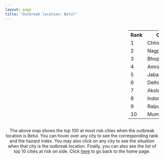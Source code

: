 ```yaml
---
layout: page
title: "Outbreak location: Betul"
---
```

<div style="width: 100%; overflow: auto;">
<div style="width: 75%; float: left;">
<div id="mapid">
<script src="https://buda-magenta.github.io/hazard_map/load_map.js"></script>

<script>
var marker_outbreak = L.marker([21.879616, 77.875681],{"autoPan": true}).addTo(map); marker_outbreak.bindTooltip("Betul").openTooltip();

var circle_1 = L.circle([22.139831, 78.809645], {"pane": "markerPane", "color": "red", "fill": true, "fillOpacity": 0.2, "fillRule": "evenodd", "lineCap": "round", "lineJoin": "round", "opacity": 1.0, "radius": 158256, "stroke": true, "weight": 3}).addTo(map);
circle_1.bindTooltip("Chhindwara<br>rank: 1<br>hazard index: 0.158257")
circle_1.bindPopup('<a href="https://buda-magenta.github.io/hazard_map/Chhindwara">Chhindwara</a>')

var circle_2 = L.circle([21.149813, 79.082056], {"pane": "markerPane", "color": "red", "fill": true, "fillOpacity": 0.2, "fillRule": "evenodd", "lineCap": "round", "lineJoin": "round", "opacity": 1.0, "radius": 125658, "stroke": true, "weight": 3}).addTo(map);
circle_2.bindTooltip("Nagpur<br>rank: 2<br>hazard index: 0.125658")
circle_2.bindPopup('<a href="https://buda-magenta.github.io/hazard_map/Nagpur">Nagpur</a>')

var circle_3 = L.circle([23.258486, 77.401989], {"pane": "markerPane", "color": "red", "fill": true, "fillOpacity": 0.2, "fillRule": "evenodd", "lineCap": "round", "lineJoin": "round", "opacity": 1.0, "radius": 26690, "stroke": true, "weight": 3}).addTo(map);
circle_3.bindTooltip("Bhopal<br>rank: 3<br>hazard index: 0.026691")
circle_3.bindPopup('<a href="https://buda-magenta.github.io/hazard_map/Bhopal">Bhopal</a>')

var circle_4 = L.circle([21.154541, 77.644296], {"pane": "markerPane", "color": "red", "fill": true, "fillOpacity": 0.2, "fillRule": "evenodd", "lineCap": "round", "lineJoin": "round", "opacity": 1.0, "radius": 9213, "stroke": true, "weight": 3}).addTo(map);
circle_4.bindTooltip("Amravati<br>rank: 4<br>hazard index: 0.009213")
circle_4.bindPopup('<a href="https://buda-magenta.github.io/hazard_map/Amravati">Amravati</a>')

var circle_5 = L.circle([23.160894, 79.949770], {"pane": "markerPane", "color": "red", "fill": true, "fillOpacity": 0.2, "fillRule": "evenodd", "lineCap": "round", "lineJoin": "round", "opacity": 1.0, "radius": 6919, "stroke": true, "weight": 3}).addTo(map);
circle_5.bindTooltip("Jabalpur<br>rank: 5<br>hazard index: 0.006920")
circle_5.bindPopup('<a href="https://buda-magenta.github.io/hazard_map/Jabalpur">Jabalpur</a>')

var circle_6 = L.circle([28.651718, 77.221939], {"pane": "markerPane", "color": "red", "fill": true, "fillOpacity": 0.2, "fillRule": "evenodd", "lineCap": "round", "lineJoin": "round", "opacity": 1.0, "radius": 6880, "stroke": true, "weight": 3}).addTo(map);
circle_6.bindTooltip("Delhi<br>rank: 6<br>hazard index: 0.006881")
circle_6.bindPopup('<a href="https://buda-magenta.github.io/hazard_map/Delhi">Delhi</a>')

var circle_7 = L.circle([20.761862, 77.192172], {"pane": "markerPane", "color": "red", "fill": true, "fillOpacity": 0.2, "fillRule": "evenodd", "lineCap": "round", "lineJoin": "round", "opacity": 1.0, "radius": 5967, "stroke": true, "weight": 3}).addTo(map);
circle_7.bindTooltip("Akola<br>rank: 7<br>hazard index: 0.005967")
circle_7.bindPopup('<a href="https://buda-magenta.github.io/hazard_map/Akola">Akola</a>')

var circle_8 = L.circle([22.720362, 75.868200], {"pane": "markerPane", "color": "red", "fill": true, "fillOpacity": 0.2, "fillRule": "evenodd", "lineCap": "round", "lineJoin": "round", "opacity": 1.0, "radius": 5952, "stroke": true, "weight": 3}).addTo(map);
circle_8.bindTooltip("Indore<br>rank: 8<br>hazard index: 0.005952")
circle_8.bindPopup('<a href="https://buda-magenta.github.io/hazard_map/Indore">Indore</a>')

var circle_9 = L.circle([21.237947, 81.633683], {"pane": "markerPane", "color": "red", "fill": true, "fillOpacity": 0.2, "fillRule": "evenodd", "lineCap": "round", "lineJoin": "round", "opacity": 1.0, "radius": 4063, "stroke": true, "weight": 3}).addTo(map);
circle_9.bindTooltip("Raipur<br>rank: 9<br>hazard index: 0.004063")
circle_9.bindPopup('<a href="https://buda-magenta.github.io/hazard_map/Raipur">Raipur</a>')

var circle_10 = L.circle([19.075990, 72.877393], {"pane": "markerPane", "color": "red", "fill": true, "fillOpacity": 0.2, "fillRule": "evenodd", "lineCap": "round", "lineJoin": "round", "opacity": 1.0, "radius": 4004, "stroke": true, "weight": 3}).addTo(map);
circle_10.bindTooltip("Mumbai<br>rank: 10<br>hazard index: 0.004005")
circle_10.bindPopup('<a href="https://buda-magenta.github.io/hazard_map/Mumbai">Mumbai</a>')

var circle_11 = L.circle([21.977864, 76.568828], {"pane": "markerPane", "color": "red", "fill": true, "fillOpacity": 0.2, "fillRule": "evenodd", "lineCap": "round", "lineJoin": "round", "opacity": 1.0, "radius": 3950, "stroke": true, "weight": 3}).addTo(map);
circle_11.bindTooltip("Khandwa<br>rank: 11<br>hazard index: 0.003951")
circle_11.bindPopup('<a href="https://buda-magenta.github.io/hazard_map/Khandwa">Khandwa</a>')

var circle_12 = L.circle([25.531031, 78.652689], {"pane": "markerPane", "color": "red", "fill": true, "fillOpacity": 0.2, "fillRule": "evenodd", "lineCap": "round", "lineJoin": "round", "opacity": 1.0, "radius": 3395, "stroke": true, "weight": 3}).addTo(map);
circle_12.bindTooltip("Jhansi<br>rank: 12<br>hazard index: 0.003395")
circle_12.bindPopup('<a href="https://buda-magenta.github.io/hazard_map/Jhansi">Jhansi</a>')

var circle_13 = L.circle([20.030976, 79.358139], {"pane": "markerPane", "color": "red", "fill": true, "fillOpacity": 0.2, "fillRule": "evenodd", "lineCap": "round", "lineJoin": "round", "opacity": 1.0, "radius": 2952, "stroke": true, "weight": 3}).addTo(map);
circle_13.bindTooltip("Chandrapur<br>rank: 13<br>hazard index: 0.002952")
circle_13.bindPopup('<a href="https://buda-magenta.github.io/hazard_map/Chandrapur">Chandrapur</a>')

var circle_14 = L.circle([21.145629, 80.268387], {"pane": "markerPane", "color": "red", "fill": true, "fillOpacity": 0.2, "fillRule": "evenodd", "lineCap": "round", "lineJoin": "round", "opacity": 1.0, "radius": 2565, "stroke": true, "weight": 3}).addTo(map);
circle_14.bindTooltip("Gondiya<br>rank: 14<br>hazard index: 0.002566")
circle_14.bindPopup('<a href="https://buda-magenta.github.io/hazard_map/Gondiya">Gondiya</a>')

var circle_15 = L.circle([22.275879, 79.721045], {"pane": "markerPane", "color": "red", "fill": true, "fillOpacity": 0.2, "fillRule": "evenodd", "lineCap": "round", "lineJoin": "round", "opacity": 1.0, "radius": 1841, "stroke": true, "weight": 3}).addTo(map);
circle_15.bindTooltip("Seoni<br>rank: 15<br>hazard index: 0.001842")
circle_15.bindPopup('<a href="https://buda-magenta.github.io/hazard_map/Seoni">Seoni</a>')

var circle_16 = L.circle([20.475195, 78.742396], {"pane": "markerPane", "color": "red", "fill": true, "fillOpacity": 0.2, "fillRule": "evenodd", "lineCap": "round", "lineJoin": "round", "opacity": 1.0, "radius": 1729, "stroke": true, "weight": 3}).addTo(map);
circle_16.bindTooltip("Hinganghat<br>rank: 16<br>hazard index: 0.001729")
circle_16.bindPopup('<a href="https://buda-magenta.github.io/hazard_map/Hinganghat">Hinganghat</a>')

var circle_17 = L.circle([22.600150, 77.926645], {"pane": "markerPane", "color": "red", "fill": true, "fillOpacity": 0.2, "fillRule": "evenodd", "lineCap": "round", "lineJoin": "round", "opacity": 1.0, "radius": 1693, "stroke": true, "weight": 3}).addTo(map);
circle_17.bindTooltip("Hoshangabad<br>rank: 17<br>hazard index: 0.001693")
circle_17.bindPopup('<a href="https://buda-magenta.github.io/hazard_map/Hoshangabad">Hoshangabad</a>')

var circle_18 = L.circle([25.438130, 81.833800], {"pane": "markerPane", "color": "red", "fill": true, "fillOpacity": 0.2, "fillRule": "evenodd", "lineCap": "round", "lineJoin": "round", "opacity": 1.0, "radius": 1665, "stroke": true, "weight": 3}).addTo(map);
circle_18.bindTooltip("Allahabad<br>rank: 18<br>hazard index: 0.001666")
circle_18.bindPopup('<a href="https://buda-magenta.github.io/hazard_map/Allahabad">Allahabad</a>')

var circle_19 = L.circle([17.388786, 78.461065], {"pane": "markerPane", "color": "red", "fill": true, "fillOpacity": 0.2, "fillRule": "evenodd", "lineCap": "round", "lineJoin": "round", "opacity": 1.0, "radius": 1646, "stroke": true, "weight": 3}).addTo(map);
circle_19.bindTooltip("Hyderabad<br>rank: 19<br>hazard index: 0.001647")
circle_19.bindPopup('<a href="https://buda-magenta.github.io/hazard_map/Hyderabad">Hyderabad</a>')

var circle_20 = L.circle([20.325704, 78.116914], {"pane": "markerPane", "color": "red", "fill": true, "fillOpacity": 0.2, "fillRule": "evenodd", "lineCap": "round", "lineJoin": "round", "opacity": 1.0, "radius": 1608, "stroke": true, "weight": 3}).addTo(map);
circle_20.bindTooltip("Yavatmal<br>rank: 20<br>hazard index: 0.001608")
circle_20.bindPopup('<a href="https://buda-magenta.github.io/hazard_map/Yavatmal">Yavatmal</a>')

var circle_21 = L.circle([23.115688, 77.066239], {"pane": "markerPane", "color": "red", "fill": true, "fillOpacity": 0.2, "fillRule": "evenodd", "lineCap": "round", "lineJoin": "round", "opacity": 1.0, "radius": 1566, "stroke": true, "weight": 3}).addTo(map);
circle_21.bindTooltip("Sehore<br>rank: 21<br>hazard index: 0.001566")
circle_21.bindPopup('<a href="https://buda-magenta.github.io/hazard_map/Sehore">Sehore</a>')

var circle_22 = L.circle([22.541418, 88.357691], {"pane": "markerPane", "color": "red", "fill": true, "fillOpacity": 0.2, "fillRule": "evenodd", "lineCap": "round", "lineJoin": "round", "opacity": 1.0, "radius": 1563, "stroke": true, "weight": 3}).addTo(map);
circle_22.bindTooltip("Kolkata<br>rank: 22<br>hazard index: 0.001564")
circle_22.bindPopup('<a href="https://buda-magenta.github.io/hazard_map/Kolkata">Kolkata</a>')

var circle_23 = L.circle([18.521428, 73.854454], {"pane": "markerPane", "color": "red", "fill": true, "fillOpacity": 0.2, "fillRule": "evenodd", "lineCap": "round", "lineJoin": "round", "opacity": 1.0, "radius": 1524, "stroke": true, "weight": 3}).addTo(map);
circle_23.bindTooltip("Pune<br>rank: 23<br>hazard index: 0.001524")
circle_23.bindPopup('<a href="https://buda-magenta.github.io/hazard_map/Pune">Pune</a>')

var circle_24 = L.circle([20.825623, 78.613146], {"pane": "markerPane", "color": "red", "fill": true, "fillOpacity": 0.2, "fillRule": "evenodd", "lineCap": "round", "lineJoin": "round", "opacity": 1.0, "radius": 1520, "stroke": true, "weight": 3}).addTo(map);
circle_24.bindTooltip("Wardha<br>rank: 24<br>hazard index: 0.001521")
circle_24.bindPopup('<a href="https://buda-magenta.github.io/hazard_map/Wardha">Wardha</a>')

var circle_25 = L.circle([20.843512, 75.525927], {"pane": "markerPane", "color": "red", "fill": true, "fillOpacity": 0.2, "fillRule": "evenodd", "lineCap": "round", "lineJoin": "round", "opacity": 1.0, "radius": 1324, "stroke": true, "weight": 3}).addTo(map);
circle_25.bindTooltip("Jalgaon<br>rank: 25<br>hazard index: 0.001324")
circle_25.bindPopup('<a href="https://buda-magenta.github.io/hazard_map/Jalgaon">Jalgaon</a>')

var circle_26 = L.circle([20.972740, 80.691555], {"pane": "markerPane", "color": "red", "fill": true, "fillOpacity": 0.2, "fillRule": "evenodd", "lineCap": "round", "lineJoin": "round", "opacity": 1.0, "radius": 1281, "stroke": true, "weight": 3}).addTo(map);
circle_26.bindTooltip("Rajnandgaon<br>rank: 26<br>hazard index: 0.001282")
circle_26.bindPopup('<a href="https://buda-magenta.github.io/hazard_map/Rajnandgaon">Rajnandgaon</a>')

var circle_27 = L.circle([13.083694, 80.270186], {"pane": "markerPane", "color": "red", "fill": true, "fillOpacity": 0.2, "fillRule": "evenodd", "lineCap": "round", "lineJoin": "round", "opacity": 1.0, "radius": 1273, "stroke": true, "weight": 3}).addTo(map);
circle_27.bindTooltip("Chennai<br>rank: 27<br>hazard index: 0.001274")
circle_27.bindPopup('<a href="https://buda-magenta.github.io/hazard_map/Chennai">Chennai</a>')

var circle_28 = L.circle([26.269722, 82.994425], {"pane": "markerPane", "color": "red", "fill": true, "fillOpacity": 0.2, "fillRule": "evenodd", "lineCap": "round", "lineJoin": "round", "opacity": 1.0, "radius": 1245, "stroke": true, "weight": 3}).addTo(map);
circle_28.bindTooltip("Burhanpur<br>rank: 28<br>hazard index: 0.001246")
circle_28.bindPopup('<a href="https://buda-magenta.github.io/hazard_map/Burhanpur">Burhanpur</a>')

var circle_29 = L.circle([20.993276, 75.839983], {"pane": "markerPane", "color": "red", "fill": true, "fillOpacity": 0.2, "fillRule": "evenodd", "lineCap": "round", "lineJoin": "round", "opacity": 1.0, "radius": 1140, "stroke": true, "weight": 3}).addTo(map);
circle_29.bindTooltip("Bhusawal<br>rank: 29<br>hazard index: 0.001140")
circle_29.bindPopup('<a href="https://buda-magenta.github.io/hazard_map/Bhusawal">Bhusawal</a>')

var circle_30 = L.circle([12.979120, 77.591300], {"pane": "markerPane", "color": "red", "fill": true, "fillOpacity": 0.2, "fillRule": "evenodd", "lineCap": "round", "lineJoin": "round", "opacity": 1.0, "radius": 1074, "stroke": true, "weight": 3}).addTo(map);
circle_30.bindTooltip("Bangalore<br>rank: 30<br>hazard index: 0.001074")
circle_30.bindPopup('<a href="https://buda-magenta.github.io/hazard_map/Bangalore">Bangalore</a>')

var circle_31 = L.circle([21.199035, 81.397955], {"pane": "markerPane", "color": "red", "fill": true, "fillOpacity": 0.2, "fillRule": "evenodd", "lineCap": "round", "lineJoin": "round", "opacity": 1.0, "radius": 1069, "stroke": true, "weight": 3}).addTo(map);
circle_31.bindTooltip("Durg<br>rank: 31<br>hazard index: 0.001070")
circle_31.bindPopup('<a href="https://buda-magenta.github.io/hazard_map/Durg">Durg</a>')

var circle_32 = L.circle([25.335649, 83.007629], {"pane": "markerPane", "color": "red", "fill": true, "fillOpacity": 0.2, "fillRule": "evenodd", "lineCap": "round", "lineJoin": "round", "opacity": 1.0, "radius": 1013, "stroke": true, "weight": 3}).addTo(map);
circle_32.bindTooltip("Varanasi<br>rank: 32<br>hazard index: 0.001014")
circle_32.bindPopup('<a href="https://buda-magenta.github.io/hazard_map/Varanasi">Varanasi</a>')

var circle_33 = L.circle([23.750000, 79.583333], {"pane": "markerPane", "color": "red", "fill": true, "fillOpacity": 0.2, "fillRule": "evenodd", "lineCap": "round", "lineJoin": "round", "opacity": 1.0, "radius": 995, "stroke": true, "weight": 3}).addTo(map);
circle_33.bindTooltip("Damoh<br>rank: 33<br>hazard index: 0.000995")
circle_33.bindPopup('<a href="https://buda-magenta.github.io/hazard_map/Damoh">Damoh</a>')

var circle_34 = L.circle([22.383333, 82.133333], {"pane": "markerPane", "color": "red", "fill": true, "fillOpacity": 0.2, "fillRule": "evenodd", "lineCap": "round", "lineJoin": "round", "opacity": 1.0, "radius": 945, "stroke": true, "weight": 3}).addTo(map);
circle_34.bindTooltip("Bilaspur<br>rank: 34<br>hazard index: 0.000945")
circle_34.bindPopup('<a href="https://buda-magenta.github.io/hazard_map/Bilaspur">Bilaspur</a>')

var circle_35 = L.circle([23.916667, 78.000000], {"pane": "markerPane", "color": "red", "fill": true, "fillOpacity": 0.2, "fillRule": "evenodd", "lineCap": "round", "lineJoin": "round", "opacity": 1.0, "radius": 935, "stroke": true, "weight": 3}).addTo(map);
circle_35.bindTooltip("Vidisha<br>rank: 35<br>hazard index: 0.000935")
circle_35.bindPopup('<a href="https://buda-magenta.github.io/hazard_map/Vidisha">Vidisha</a>')

var circle_36 = L.circle([27.175255, 78.009816], {"pane": "markerPane", "color": "red", "fill": true, "fillOpacity": 0.2, "fillRule": "evenodd", "lineCap": "round", "lineJoin": "round", "opacity": 1.0, "radius": 896, "stroke": true, "weight": 3}).addTo(map);
circle_36.bindTooltip("Agra<br>rank: 36<br>hazard index: 0.000896")
circle_36.bindPopup('<a href="https://buda-magenta.github.io/hazard_map/Agra">Agra</a>')

var circle_37 = L.circle([23.000000, 76.166667], {"pane": "markerPane", "color": "red", "fill": true, "fillOpacity": 0.2, "fillRule": "evenodd", "lineCap": "round", "lineJoin": "round", "opacity": 1.0, "radius": 878, "stroke": true, "weight": 3}).addTo(map);
circle_37.bindTooltip("Dewas<br>rank: 37<br>hazard index: 0.000879")
circle_37.bindPopup('<a href="https://buda-magenta.github.io/hazard_map/Dewas">Dewas</a>')

var circle_38 = L.circle([20.166670, 79.172114], {"pane": "markerPane", "color": "red", "fill": true, "fillOpacity": 0.2, "fillRule": "evenodd", "lineCap": "round", "lineJoin": "round", "opacity": 1.0, "radius": 769, "stroke": true, "weight": 3}).addTo(map);
circle_38.bindTooltip("Bhadravati<br>rank: 38<br>hazard index: 0.000770")
circle_38.bindPopup('<a href="https://buda-magenta.github.io/hazard_map/Bhadravati">Bhadravati</a>')

var circle_39 = L.circle([21.200996, 81.335426], {"pane": "markerPane", "color": "red", "fill": true, "fillOpacity": 0.2, "fillRule": "evenodd", "lineCap": "round", "lineJoin": "round", "opacity": 1.0, "radius": 763, "stroke": true, "weight": 3}).addTo(map);
circle_39.bindTooltip("Bhilai Nagar<br>rank: 39<br>hazard index: 0.000763")
circle_39.bindPopup('<a href="https://buda-magenta.github.io/hazard_map/Bhilai_Nagar">Bhilai Nagar</a>')

var circle_40 = L.circle([23.809612, 78.759114], {"pane": "markerPane", "color": "red", "fill": true, "fillOpacity": 0.2, "fillRule": "evenodd", "lineCap": "round", "lineJoin": "round", "opacity": 1.0, "radius": 661, "stroke": true, "weight": 3}).addTo(map);
circle_40.bindTooltip("Sagar<br>rank: 40<br>hazard index: 0.000662")
circle_40.bindPopup('<a href="https://buda-magenta.github.io/hazard_map/Sagar">Sagar</a>')

var circle_41 = L.circle([26.203725, 78.157363], {"pane": "markerPane", "color": "red", "fill": true, "fillOpacity": 0.2, "fillRule": "evenodd", "lineCap": "round", "lineJoin": "round", "opacity": 1.0, "radius": 599, "stroke": true, "weight": 3}).addTo(map);
circle_41.bindTooltip("Gwalior<br>rank: 41<br>hazard index: 0.000600")
circle_41.bindPopup('<a href="https://buda-magenta.github.io/hazard_map/Gwalior">Gwalior</a>')

var circle_42 = L.circle([23.174597, 75.785142], {"pane": "markerPane", "color": "red", "fill": true, "fillOpacity": 0.2, "fillRule": "evenodd", "lineCap": "round", "lineJoin": "round", "opacity": 1.0, "radius": 573, "stroke": true, "weight": 3}).addTo(map);
circle_42.bindTooltip("Ujjain<br>rank: 42<br>hazard index: 0.000573")
circle_42.bindPopup('<a href="https://buda-magenta.github.io/hazard_map/Ujjain">Ujjain</a>')

var circle_43 = L.circle([19.500000, 78.500000], {"pane": "markerPane", "color": "red", "fill": true, "fillOpacity": 0.2, "fillRule": "evenodd", "lineCap": "round", "lineJoin": "round", "opacity": 1.0, "radius": 558, "stroke": true, "weight": 3}).addTo(map);
circle_43.bindTooltip("Adilabad<br>rank: 43<br>hazard index: 0.000559")
circle_43.bindPopup('<a href="https://buda-magenta.github.io/hazard_map/Adilabad">Adilabad</a>')

var circle_44 = L.circle([24.500000, 81.000000], {"pane": "markerPane", "color": "red", "fill": true, "fillOpacity": 0.2, "fillRule": "evenodd", "lineCap": "round", "lineJoin": "round", "opacity": 1.0, "radius": 506, "stroke": true, "weight": 3}).addTo(map);
circle_44.bindTooltip("Satna<br>rank: 44<br>hazard index: 0.000506")
circle_44.bindPopup('<a href="https://buda-magenta.github.io/hazard_map/Satna">Satna</a>')

var circle_45 = L.circle([22.801519, 86.202958], {"pane": "markerPane", "color": "red", "fill": true, "fillOpacity": 0.2, "fillRule": "evenodd", "lineCap": "round", "lineJoin": "round", "opacity": 1.0, "radius": 483, "stroke": true, "weight": 3}).addTo(map);
circle_45.bindTooltip("Jamshedpur<br>rank: 45<br>hazard index: 0.000484")
circle_45.bindPopup('<a href="https://buda-magenta.github.io/hazard_map/Jamshedpur">Jamshedpur</a>')

var circle_46 = L.circle([21.365999, 74.284004], {"pane": "markerPane", "color": "red", "fill": true, "fillOpacity": 0.2, "fillRule": "evenodd", "lineCap": "round", "lineJoin": "round", "opacity": 1.0, "radius": 476, "stroke": true, "weight": 3}).addTo(map);
circle_46.bindTooltip("Nandurbar<br>rank: 46<br>hazard index: 0.000476")
circle_46.bindPopup('<a href="https://buda-magenta.github.io/hazard_map/Nandurbar">Nandurbar</a>')

var circle_47 = L.circle([17.723128, 83.301284], {"pane": "markerPane", "color": "red", "fill": true, "fillOpacity": 0.2, "fillRule": "evenodd", "lineCap": "round", "lineJoin": "round", "opacity": 1.0, "radius": 467, "stroke": true, "weight": 3}).addTo(map);
circle_47.bindTooltip("Visakhapatnam<br>rank: 47<br>hazard index: 0.000468")
circle_47.bindPopup('<a href="https://buda-magenta.github.io/hazard_map/Visakhapatnam">Visakhapatnam</a>')

var circle_48 = L.circle([26.915458, 75.818982], {"pane": "markerPane", "color": "red", "fill": true, "fillOpacity": 0.2, "fillRule": "evenodd", "lineCap": "round", "lineJoin": "round", "opacity": 1.0, "radius": 456, "stroke": true, "weight": 3}).addTo(map);
circle_48.bindTooltip("Jaipur<br>rank: 48<br>hazard index: 0.000457")
circle_48.bindPopup('<a href="https://buda-magenta.github.io/hazard_map/Jaipur">Jaipur</a>')

var circle_49 = L.circle([16.508759, 80.618510], {"pane": "markerPane", "color": "red", "fill": true, "fillOpacity": 0.2, "fillRule": "evenodd", "lineCap": "round", "lineJoin": "round", "opacity": 1.0, "radius": 399, "stroke": true, "weight": 3}).addTo(map);
circle_49.bindTooltip("Vijayawada<br>rank: 49<br>hazard index: 0.000399")
circle_49.bindPopup('<a href="https://buda-magenta.github.io/hazard_map/Vijayawada">Vijayawada</a>')

var circle_50 = L.circle([25.623457, 84.596839], {"pane": "markerPane", "color": "red", "fill": true, "fillOpacity": 0.2, "fillRule": "evenodd", "lineCap": "round", "lineJoin": "round", "opacity": 1.0, "radius": 333, "stroke": true, "weight": 3}).addTo(map);
circle_50.bindTooltip("Arrah<br>rank: 50<br>hazard index: 0.000334")
circle_50.bindPopup('<a href="https://buda-magenta.github.io/hazard_map/Arrah">Arrah</a>')

var circle_51 = L.circle([23.021624, 72.579707], {"pane": "markerPane", "color": "red", "fill": true, "fillOpacity": 0.2, "fillRule": "evenodd", "lineCap": "round", "lineJoin": "round", "opacity": 1.0, "radius": 286, "stroke": true, "weight": 3}).addTo(map);
circle_51.bindTooltip("Ahmedabad<br>rank: 51<br>hazard index: 0.000287")
circle_51.bindPopup('<a href="https://buda-magenta.github.io/hazard_map/Ahmedabad">Ahmedabad</a>')

var circle_52 = L.circle([21.170200, 72.831100], {"pane": "markerPane", "color": "red", "fill": true, "fillOpacity": 0.2, "fillRule": "evenodd", "lineCap": "round", "lineJoin": "round", "opacity": 1.0, "radius": 274, "stroke": true, "weight": 3}).addTo(map);
circle_52.bindTooltip("Surat<br>rank: 52<br>hazard index: 0.000275")
circle_52.bindPopup('<a href="https://buda-magenta.github.io/hazard_map/Surat">Surat</a>')

var circle_53 = L.circle([19.194329, 72.970178], {"pane": "markerPane", "color": "red", "fill": true, "fillOpacity": 0.2, "fillRule": "evenodd", "lineCap": "round", "lineJoin": "round", "opacity": 1.0, "radius": 258, "stroke": true, "weight": 3}).addTo(map);
circle_53.bindTooltip("Thane<br>rank: 53<br>hazard index: 0.000258")
circle_53.bindPopup('<a href="https://buda-magenta.github.io/hazard_map/Thane">Thane</a>')

var circle_54 = L.circle([25.609324, 85.123525], {"pane": "markerPane", "color": "red", "fill": true, "fillOpacity": 0.2, "fillRule": "evenodd", "lineCap": "round", "lineJoin": "round", "opacity": 1.0, "radius": 236, "stroke": true, "weight": 3}).addTo(map);
circle_54.bindTooltip("Patna<br>rank: 54<br>hazard index: 0.000236")
circle_54.bindPopup('<a href="https://buda-magenta.github.io/hazard_map/Patna">Patna</a>')

var circle_55 = L.circle([22.214285, 84.872437], {"pane": "markerPane", "color": "red", "fill": true, "fillOpacity": 0.2, "fillRule": "evenodd", "lineCap": "round", "lineJoin": "round", "opacity": 1.0, "radius": 234, "stroke": true, "weight": 3}).addTo(map);
circle_55.bindTooltip("Raurkela<br>rank: 55<br>hazard index: 0.000234")
circle_55.bindPopup('<a href="https://buda-magenta.github.io/hazard_map/Raurkela">Raurkela</a>')

var circle_56 = L.circle([17.980609, 79.598212], {"pane": "markerPane", "color": "red", "fill": true, "fillOpacity": 0.2, "fillRule": "evenodd", "lineCap": "round", "lineJoin": "round", "opacity": 1.0, "radius": 227, "stroke": true, "weight": 3}).addTo(map);
circle_56.bindTooltip("Warangal<br>rank: 56<br>hazard index: 0.000228")
circle_56.bindPopup('<a href="https://buda-magenta.github.io/hazard_map/Warangal">Warangal</a>')

var circle_57 = L.circle([26.838100, 80.934600], {"pane": "markerPane", "color": "red", "fill": true, "fillOpacity": 0.2, "fillRule": "evenodd", "lineCap": "round", "lineJoin": "round", "opacity": 1.0, "radius": 227, "stroke": true, "weight": 3}).addTo(map);
circle_57.bindTooltip("Lucknow<br>rank: 57<br>hazard index: 0.000227")
circle_57.bindPopup('<a href="https://buda-magenta.github.io/hazard_map/Lucknow">Lucknow</a>')

var circle_58 = L.circle([25.623400, 85.041700], {"pane": "markerPane", "color": "red", "fill": true, "fillOpacity": 0.2, "fillRule": "evenodd", "lineCap": "round", "lineJoin": "round", "opacity": 1.0, "radius": 226, "stroke": true, "weight": 3}).addTo(map);
circle_58.bindTooltip("Dinapur Nizamat<br>rank: 58<br>hazard index: 0.000226")
circle_58.bindPopup('<a href="https://buda-magenta.github.io/hazard_map/Dinapur_Nizamat">Dinapur Nizamat</a>')

var circle_59 = L.circle([26.460914, 80.321759], {"pane": "markerPane", "color": "red", "fill": true, "fillOpacity": 0.2, "fillRule": "evenodd", "lineCap": "round", "lineJoin": "round", "opacity": 1.0, "radius": 220, "stroke": true, "weight": 3}).addTo(map);
circle_59.bindTooltip("Kanpur<br>rank: 59<br>hazard index: 0.000221")
circle_59.bindPopup('<a href="https://buda-magenta.github.io/hazard_map/Kanpur">Kanpur</a>')

var circle_60 = L.circle([23.480592, 74.917790], {"pane": "markerPane", "color": "red", "fill": true, "fillOpacity": 0.2, "fillRule": "evenodd", "lineCap": "round", "lineJoin": "round", "opacity": 1.0, "radius": 209, "stroke": true, "weight": 3}).addTo(map);
circle_60.bindTooltip("Ratlam<br>rank: 60<br>hazard index: 0.000210")
circle_60.bindPopup('<a href="https://buda-magenta.github.io/hazard_map/Ratlam">Ratlam</a>')

var circle_61 = L.circle([20.011247, 73.790236], {"pane": "markerPane", "color": "red", "fill": true, "fillOpacity": 0.2, "fillRule": "evenodd", "lineCap": "round", "lineJoin": "round", "opacity": 1.0, "radius": 202, "stroke": true, "weight": 3}).addTo(map);
circle_61.bindTooltip("Nashik<br>rank: 61<br>hazard index: 0.000203")
circle_61.bindPopup('<a href="https://buda-magenta.github.io/hazard_map/Nashik">Nashik</a>')

var circle_62 = L.circle([22.519770, 82.629515], {"pane": "markerPane", "color": "red", "fill": true, "fillOpacity": 0.2, "fillRule": "evenodd", "lineCap": "round", "lineJoin": "round", "opacity": 1.0, "radius": 201, "stroke": true, "weight": 3}).addTo(map);
circle_62.bindTooltip("Korba<br>rank: 62<br>hazard index: 0.000202")
circle_62.bindPopup('<a href="https://buda-magenta.github.io/hazard_map/Korba">Korba</a>')

var circle_63 = L.circle([27.633333, 77.583333], {"pane": "markerPane", "color": "red", "fill": true, "fillOpacity": 0.2, "fillRule": "evenodd", "lineCap": "round", "lineJoin": "round", "opacity": 1.0, "radius": 198, "stroke": true, "weight": 3}).addTo(map);
circle_63.bindTooltip("Mathura<br>rank: 63<br>hazard index: 0.000199")
circle_63.bindPopup('<a href="https://buda-magenta.github.io/hazard_map/Mathura">Mathura</a>')

var circle_64 = L.circle([19.169335, 77.311013], {"pane": "markerPane", "color": "red", "fill": true, "fillOpacity": 0.2, "fillRule": "evenodd", "lineCap": "round", "lineJoin": "round", "opacity": 1.0, "radius": 181, "stroke": true, "weight": 3}).addTo(map);
circle_64.bindTooltip("Nanded Waghala<br>rank: 64<br>hazard index: 0.000181")
circle_64.bindPopup('<a href="https://buda-magenta.github.io/hazard_map/Nanded_Waghala">Nanded Waghala</a>')

var circle_65 = L.circle([20.259399, 76.976203], {"pane": "markerPane", "color": "red", "fill": true, "fillOpacity": 0.2, "fillRule": "evenodd", "lineCap": "round", "lineJoin": "round", "opacity": 1.0, "radius": 181, "stroke": true, "weight": 3}).addTo(map);
circle_65.bindTooltip("Malegaon<br>rank: 65<br>hazard index: 0.000181")
circle_65.bindPopup('<a href="https://buda-magenta.github.io/hazard_map/Malegaon">Malegaon</a>')

var circle_66 = L.circle([20.266777, 85.843559], {"pane": "markerPane", "color": "red", "fill": true, "fillOpacity": 0.2, "fillRule": "evenodd", "lineCap": "round", "lineJoin": "round", "opacity": 1.0, "radius": 171, "stroke": true, "weight": 3}).addTo(map);
circle_66.bindTooltip("Bhubaneswar<br>rank: 66<br>hazard index: 0.000172")
circle_66.bindPopup('<a href="https://buda-magenta.github.io/hazard_map/Bhubaneswar">Bhubaneswar</a>')

var circle_67 = L.circle([13.932609, 75.574978], {"pane": "markerPane", "color": "red", "fill": true, "fillOpacity": 0.2, "fillRule": "evenodd", "lineCap": "round", "lineJoin": "round", "opacity": 1.0, "radius": 159, "stroke": true, "weight": 3}).addTo(map);
circle_67.bindTooltip("Shimoga<br>rank: 67<br>hazard index: 0.000159")
circle_67.bindPopup('<a href="https://buda-magenta.github.io/hazard_map/Shimoga">Shimoga</a>')

var circle_68 = L.circle([19.290314, 76.602903], {"pane": "markerPane", "color": "red", "fill": true, "fillOpacity": 0.2, "fillRule": "evenodd", "lineCap": "round", "lineJoin": "round", "opacity": 1.0, "radius": 155, "stroke": true, "weight": 3}).addTo(map);
circle_68.bindTooltip("Parbhani<br>rank: 68<br>hazard index: 0.000155")
circle_68.bindPopup('<a href="https://buda-magenta.github.io/hazard_map/Parbhani">Parbhani</a>')

var circle_69 = L.circle([25.280733, 83.125128], {"pane": "markerPane", "color": "red", "fill": true, "fillOpacity": 0.2, "fillRule": "evenodd", "lineCap": "round", "lineJoin": "round", "opacity": 1.0, "radius": 149, "stroke": true, "weight": 3}).addTo(map);
circle_69.bindTooltip("Mughal Sarai<br>rank: 69<br>hazard index: 0.000149")
circle_69.bindPopup('<a href="https://buda-magenta.github.io/hazard_map/Mughal_Sarai">Mughal Sarai</a>')

var circle_70 = L.circle([25.196826, 76.000893], {"pane": "markerPane", "color": "red", "fill": true, "fillOpacity": 0.2, "fillRule": "evenodd", "lineCap": "round", "lineJoin": "round", "opacity": 1.0, "radius": 148, "stroke": true, "weight": 3}).addTo(map);
circle_70.bindTooltip("Kota<br>rank: 70<br>hazard index: 0.000149")
circle_70.bindPopup('<a href="https://buda-magenta.github.io/hazard_map/Kota">Kota</a>')

var circle_71 = L.circle([21.818774, 75.606458], {"pane": "markerPane", "color": "red", "fill": true, "fillOpacity": 0.2, "fillRule": "evenodd", "lineCap": "round", "lineJoin": "round", "opacity": 1.0, "radius": 140, "stroke": true, "weight": 3}).addTo(map);
circle_71.bindTooltip("Khargone<br>rank: 71<br>hazard index: 0.000141")
circle_71.bindPopup('<a href="https://buda-magenta.github.io/hazard_map/Khargone">Khargone</a>')

var circle_72 = L.circle([11.001812, 76.962843], {"pane": "markerPane", "color": "red", "fill": true, "fillOpacity": 0.2, "fillRule": "evenodd", "lineCap": "round", "lineJoin": "round", "opacity": 1.0, "radius": 135, "stroke": true, "weight": 3}).addTo(map);
circle_72.bindTooltip("Coimbatore<br>rank: 72<br>hazard index: 0.000135")
circle_72.bindPopup('<a href="https://buda-magenta.github.io/hazard_map/Coimbatore">Coimbatore</a>')

var circle_73 = L.circle([24.935635, 82.647701], {"pane": "markerPane", "color": "red", "fill": true, "fillOpacity": 0.2, "fillRule": "evenodd", "lineCap": "round", "lineJoin": "round", "opacity": 1.0, "radius": 133, "stroke": true, "weight": 3}).addTo(map);
circle_73.bindTooltip("Mirzapur<br>rank: 73<br>hazard index: 0.000133")
circle_73.bindPopup('<a href="https://buda-magenta.github.io/hazard_map/Mirzapur">Mirzapur</a>')

var circle_74 = L.circle([24.197443, 82.666145], {"pane": "markerPane", "color": "red", "fill": true, "fillOpacity": 0.2, "fillRule": "evenodd", "lineCap": "round", "lineJoin": "round", "opacity": 1.0, "radius": 132, "stroke": true, "weight": 3}).addTo(map);
circle_74.bindTooltip("Singrauli<br>rank: 74<br>hazard index: 0.000132")
circle_74.bindPopup('<a href="https://buda-magenta.github.io/hazard_map/Singrauli">Singrauli</a>')

var circle_75 = L.circle([25.562071, 84.015672], {"pane": "markerPane", "color": "red", "fill": true, "fillOpacity": 0.2, "fillRule": "evenodd", "lineCap": "round", "lineJoin": "round", "opacity": 1.0, "radius": 131, "stroke": true, "weight": 3}).addTo(map);
circle_75.bindTooltip("Buxar<br>rank: 75<br>hazard index: 0.000131")
circle_75.bindPopup('<a href="https://buda-magenta.github.io/hazard_map/Buxar">Buxar</a>')

var circle_76 = L.circle([14.449372, 79.987376], {"pane": "markerPane", "color": "red", "fill": true, "fillOpacity": 0.2, "fillRule": "evenodd", "lineCap": "round", "lineJoin": "round", "opacity": 1.0, "radius": 121, "stroke": true, "weight": 3}).addTo(map);
circle_76.bindTooltip("Nellore<br>rank: 76<br>hazard index: 0.000121")
circle_76.bindPopup('<a href="https://buda-magenta.github.io/hazard_map/Nellore">Nellore</a>')

var circle_77 = L.circle([23.833962, 80.392456], {"pane": "markerPane", "color": "red", "fill": true, "fillOpacity": 0.2, "fillRule": "evenodd", "lineCap": "round", "lineJoin": "round", "opacity": 1.0, "radius": 118, "stroke": true, "weight": 3}).addTo(map);
circle_77.bindTooltip("Murwara<br>rank: 77<br>hazard index: 0.000119")
circle_77.bindPopup('<a href="https://buda-magenta.github.io/hazard_map/Murwara">Murwara</a>')

var circle_78 = L.circle([22.500000, 83.500000], {"pane": "markerPane", "color": "red", "fill": true, "fillOpacity": 0.2, "fillRule": "evenodd", "lineCap": "round", "lineJoin": "round", "opacity": 1.0, "radius": 117, "stroke": true, "weight": 3}).addTo(map);
circle_78.bindTooltip("Raigarh<br>rank: 78<br>hazard index: 0.000117")
circle_78.bindPopup('<a href="https://buda-magenta.github.io/hazard_map/Raigarh">Raigarh</a>')

var circle_79 = L.circle([11.664300, 78.146000], {"pane": "markerPane", "color": "red", "fill": true, "fillOpacity": 0.2, "fillRule": "evenodd", "lineCap": "round", "lineJoin": "round", "opacity": 1.0, "radius": 113, "stroke": true, "weight": 3}).addTo(map);
circle_79.bindTooltip("Salem<br>rank: 79<br>hazard index: 0.000113")
circle_79.bindPopup('<a href="https://buda-magenta.github.io/hazard_map/Salem">Salem</a>')

var circle_80 = L.circle([26.500000, 78.750000], {"pane": "markerPane", "color": "red", "fill": true, "fillOpacity": 0.2, "fillRule": "evenodd", "lineCap": "round", "lineJoin": "round", "opacity": 1.0, "radius": 107, "stroke": true, "weight": 3}).addTo(map);
circle_80.bindTooltip("Bhind<br>rank: 80<br>hazard index: 0.000108")
circle_80.bindPopup('<a href="https://buda-magenta.github.io/hazard_map/Bhind">Bhind</a>')

var circle_81 = L.circle([18.761516, 79.478785], {"pane": "markerPane", "color": "red", "fill": true, "fillOpacity": 0.2, "fillRule": "evenodd", "lineCap": "round", "lineJoin": "round", "opacity": 1.0, "radius": 99, "stroke": true, "weight": 3}).addTo(map);
circle_81.bindTooltip("Ramagundam<br>rank: 81<br>hazard index: 0.000099")
circle_81.bindPopup('<a href="https://buda-magenta.github.io/hazard_map/Ramagundam">Ramagundam</a>')

var circle_82 = L.circle([28.428262, 77.002700], {"pane": "markerPane", "color": "red", "fill": true, "fillOpacity": 0.2, "fillRule": "evenodd", "lineCap": "round", "lineJoin": "round", "opacity": 1.0, "radius": 97, "stroke": true, "weight": 3}).addTo(map);
circle_82.bindTooltip("Gurgaon<br>rank: 82<br>hazard index: 0.000097")
circle_82.bindPopup('<a href="https://buda-magenta.github.io/hazard_map/Gurgaon">Gurgaon</a>')

var circle_83 = L.circle([24.700385, 78.518668], {"pane": "markerPane", "color": "red", "fill": true, "fillOpacity": 0.2, "fillRule": "evenodd", "lineCap": "round", "lineJoin": "round", "opacity": 1.0, "radius": 93, "stroke": true, "weight": 3}).addTo(map);
circle_83.bindTooltip("Lalitpur<br>rank: 83<br>hazard index: 0.000094")
circle_83.bindPopup('<a href="https://buda-magenta.github.io/hazard_map/Lalitpur">Lalitpur</a>')

var circle_84 = L.circle([28.402979, 77.310384], {"pane": "markerPane", "color": "red", "fill": true, "fillOpacity": 0.2, "fillRule": "evenodd", "lineCap": "round", "lineJoin": "round", "opacity": 1.0, "radius": 89, "stroke": true, "weight": 3}).addTo(map);
circle_84.bindTooltip("Faridabad<br>rank: 84<br>hazard index: 0.000089")
circle_84.bindPopup('<a href="https://buda-magenta.github.io/hazard_map/Faridabad">Faridabad</a>')

var circle_85 = L.circle([24.917151, 76.696403], {"pane": "markerPane", "color": "red", "fill": true, "fillOpacity": 0.2, "fillRule": "evenodd", "lineCap": "round", "lineJoin": "round", "opacity": 1.0, "radius": 88, "stroke": true, "weight": 3}).addTo(map);
circle_85.bindTooltip("Baran<br>rank: 85<br>hazard index: 0.000088")
circle_85.bindPopup('<a href="https://buda-magenta.github.io/hazard_map/Baran">Baran</a>')

var circle_86 = L.circle([16.702841, 74.240533], {"pane": "markerPane", "color": "red", "fill": true, "fillOpacity": 0.2, "fillRule": "evenodd", "lineCap": "round", "lineJoin": "round", "opacity": 1.0, "radius": 85, "stroke": true, "weight": 3}).addTo(map);
circle_86.bindTooltip("Kolhapur<br>rank: 86<br>hazard index: 0.000086")
circle_86.bindPopup('<a href="https://buda-magenta.github.io/hazard_map/Kolhapur">Kolhapur</a>')

var circle_87 = L.circle([19.250000, 74.750000], {"pane": "markerPane", "color": "red", "fill": true, "fillOpacity": 0.2, "fillRule": "evenodd", "lineCap": "round", "lineJoin": "round", "opacity": 1.0, "radius": 84, "stroke": true, "weight": 3}).addTo(map);
circle_87.bindTooltip("Ahmadnagar<br>rank: 87<br>hazard index: 0.000084")
circle_87.bindPopup('<a href="https://buda-magenta.github.io/hazard_map/Ahmadnagar">Ahmadnagar</a>')

var circle_88 = L.circle([22.297314, 73.194257], {"pane": "markerPane", "color": "red", "fill": true, "fillOpacity": 0.2, "fillRule": "evenodd", "lineCap": "round", "lineJoin": "round", "opacity": 1.0, "radius": 81, "stroke": true, "weight": 3}).addTo(map);
circle_88.bindTooltip("Vadodara<br>rank: 88<br>hazard index: 0.000082")
circle_88.bindPopup('<a href="https://buda-magenta.github.io/hazard_map/Vadodara">Vadodara</a>')

var circle_89 = L.circle([22.782355, 86.159003], {"pane": "markerPane", "color": "red", "fill": true, "fillOpacity": 0.2, "fillRule": "evenodd", "lineCap": "round", "lineJoin": "round", "opacity": 1.0, "radius": 79, "stroke": true, "weight": 3}).addTo(map);
circle_89.bindTooltip("Adityapur<br>rank: 89<br>hazard index: 0.000079")
circle_89.bindPopup('<a href="https://buda-magenta.github.io/hazard_map/Adityapur">Adityapur</a>')

var circle_90 = L.circle([16.850253, 74.594888], {"pane": "markerPane", "color": "red", "fill": true, "fillOpacity": 0.2, "fillRule": "evenodd", "lineCap": "round", "lineJoin": "round", "opacity": 1.0, "radius": 78, "stroke": true, "weight": 3}).addTo(map);
circle_90.bindTooltip("Sangli<br>rank: 90<br>hazard index: 0.000078")
circle_90.bindPopup('<a href="https://buda-magenta.github.io/hazard_map/Sangli">Sangli</a>')

var circle_91 = L.circle([25.375241, 77.828119], {"pane": "markerPane", "color": "red", "fill": true, "fillOpacity": 0.2, "fillRule": "evenodd", "lineCap": "round", "lineJoin": "round", "opacity": 1.0, "radius": 74, "stroke": true, "weight": 3}).addTo(map);
circle_91.bindTooltip("Shivpuri<br>rank: 91<br>hazard index: 0.000075")
circle_91.bindPopup('<a href="https://buda-magenta.github.io/hazard_map/Shivpuri">Shivpuri</a>')

var circle_92 = L.circle([24.759267, 81.655000], {"pane": "markerPane", "color": "red", "fill": true, "fillOpacity": 0.2, "fillRule": "evenodd", "lineCap": "round", "lineJoin": "round", "opacity": 1.0, "radius": 74, "stroke": true, "weight": 3}).addTo(map);
circle_92.bindTooltip("Rewa<br>rank: 92<br>hazard index: 0.000074")
circle_92.bindPopup('<a href="https://buda-magenta.github.io/hazard_map/Rewa">Rewa</a>')

var circle_93 = L.circle([23.122634, 83.198189], {"pane": "markerPane", "color": "red", "fill": true, "fillOpacity": 0.2, "fillRule": "evenodd", "lineCap": "round", "lineJoin": "round", "opacity": 1.0, "radius": 71, "stroke": true, "weight": 3}).addTo(map);
circle_93.bindTooltip("Ambikapur<br>rank: 93<br>hazard index: 0.000071")
circle_93.bindPopup('<a href="https://buda-magenta.github.io/hazard_map/Ambikapur">Ambikapur</a>')

var circle_94 = L.circle([28.901090, 76.580194], {"pane": "markerPane", "color": "red", "fill": true, "fillOpacity": 0.2, "fillRule": "evenodd", "lineCap": "round", "lineJoin": "round", "opacity": 1.0, "radius": 70, "stroke": true, "weight": 3}).addTo(map);
circle_94.bindTooltip("Rohtak<br>rank: 94<br>hazard index: 0.000071")
circle_94.bindPopup('<a href="https://buda-magenta.github.io/hazard_map/Rohtak">Rohtak</a>')

var circle_95 = L.circle([23.587548, 75.675679], {"pane": "markerPane", "color": "red", "fill": true, "fillOpacity": 0.2, "fillRule": "evenodd", "lineCap": "round", "lineJoin": "round", "opacity": 1.0, "radius": 66, "stroke": true, "weight": 3}).addTo(map);
circle_95.bindTooltip("Nagda<br>rank: 95<br>hazard index: 0.000066")
circle_95.bindPopup('<a href="https://buda-magenta.github.io/hazard_map/Nagda">Nagda</a>')

var circle_96 = L.circle([24.500000, 77.500000], {"pane": "markerPane", "color": "red", "fill": true, "fillOpacity": 0.2, "fillRule": "evenodd", "lineCap": "round", "lineJoin": "round", "opacity": 1.0, "radius": 64, "stroke": true, "weight": 3}).addTo(map);
circle_96.bindTooltip("Guna<br>rank: 96<br>hazard index: 0.000064")
circle_96.bindPopup('<a href="https://buda-magenta.github.io/hazard_map/Guna">Guna</a>')

var circle_97 = L.circle([30.909016, 75.851601], {"pane": "markerPane", "color": "red", "fill": true, "fillOpacity": 0.2, "fillRule": "evenodd", "lineCap": "round", "lineJoin": "round", "opacity": 1.0, "radius": 62, "stroke": true, "weight": 3}).addTo(map);
circle_97.bindTooltip("Ludhiana<br>rank: 97<br>hazard index: 0.000062")
circle_97.bindPopup('<a href="https://buda-magenta.github.io/hazard_map/Ludhiana">Ludhiana</a>')

var circle_98 = L.circle([28.863842, 78.805778], {"pane": "markerPane", "color": "red", "fill": true, "fillOpacity": 0.2, "fillRule": "evenodd", "lineCap": "round", "lineJoin": "round", "opacity": 1.0, "radius": 62, "stroke": true, "weight": 3}).addTo(map);
circle_98.bindTooltip("Moradabad<br>rank: 98<br>hazard index: 0.000062")
circle_98.bindPopup('<a href="https://buda-magenta.github.io/hazard_map/Moradabad">Moradabad</a>')

var circle_99 = L.circle([18.627929, 73.800983], {"pane": "markerPane", "color": "red", "fill": true, "fillOpacity": 0.2, "fillRule": "evenodd", "lineCap": "round", "lineJoin": "round", "opacity": 1.0, "radius": 60, "stroke": true, "weight": 3}).addTo(map);
circle_99.bindTooltip("Pimpri Chinchwad<br>rank: 99<br>hazard index: 0.000060")
circle_99.bindPopup('<a href="https://buda-magenta.github.io/hazard_map/Pimpri_Chinchwad">Pimpri Chinchwad</a>')

var circle_100 = L.circle([29.000653, 77.768229], {"pane": "markerPane", "color": "red", "fill": true, "fillOpacity": 0.2, "fillRule": "evenodd", "lineCap": "round", "lineJoin": "round", "opacity": 1.0, "radius": 59, "stroke": true, "weight": 3}).addTo(map);
circle_100.bindTooltip("Meerut<br>rank: 100<br>hazard index: 0.000060")
circle_100.bindPopup('<a href="https://buda-magenta.github.io/hazard_map/Meerut">Meerut</a>')
</script>
</div>
</div>


<div style="width: 20%; float: right;">
<table>
<tr>
<th>Rank</th>
<th>City</th>
</tr>

<tr>
<td>1</td>
<td>Chhindwara</td>
</tr>

<tr>
<td>2</td>
<td>Nagpur</td>
</tr>

<tr>
<td>3</td>
<td>Bhopal</td>
</tr>

<tr>
<td>4</td>
<td>Amravati</td>
</tr>

<tr>
<td>5</td>
<td>Jabalpur</td>
</tr>

<tr>
<td>6</td>
<td>Delhi</td>
</tr>

<tr>
<td>7</td>
<td>Akola</td>
</tr>

<tr>
<td>8</td>
<td>Indore</td>
</tr>

<tr>
<td>9</td>
<td>Raipur</td>
</tr>

<tr>
<td>10</td>
<td>Mumbai</td>
</tr>

</table>
</div>
</div>


<p align="center"> The above map shows the top 100 at most risk cities when the outbreak location is Betul. You can hover over any city to see the corresponding rank and the hazard index. You may also click on any city to see the situation when that city is the outbreak location. Finally, you can also see the list of top 10 cities at risk on side.  Click <a href="https://buda-magenta.github.io/hazard_map/">here</a> to go back to the home page.
</p>